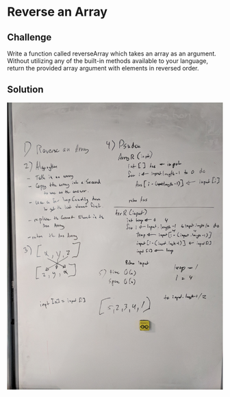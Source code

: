 # Reverse an Array


## Challenge
Write a function called reverseArray which takes an array as an argument. 
Without utilizing any of the built-in methods available to your language, return the provided array argument with elements in reversed order.

## Solution
![reverse-an-array.jpg](../../assets/reverse-an-array.jpg)